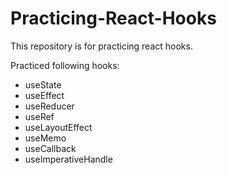 # Practicing-React-Hooks

This repository is for practicing react hooks.

Practiced following hooks:

- useState
- useEffect
- useReducer
- useRef
- useLayoutEffect
- useMemo
- useCallback
- useImperativeHandle
